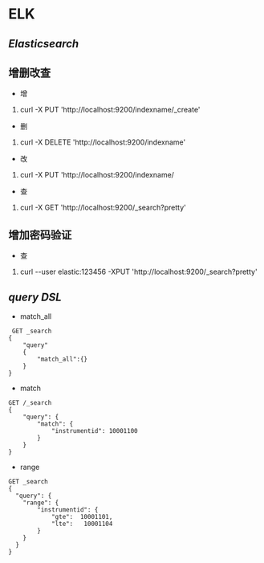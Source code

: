 # ELK
## *Elasticsearch*
## 增删改查
+ 增
1. curl -X PUT 'http://localhost:9200/indexname/_create'
+ 删
1. curl -X DELETE 'http://localhost:9200/indexname'
+ 改
1. curl -X PUT 'http://localhost:9200/indexname/
+ 查
1. curl -X GET 'http://localhost:9200/_search?pretty'

## 增加密码验证
+ 查
1. curl  --user elastic:123456 -XPUT  'http://localhost:9200/_search?pretty'

## *query DSL*
+ match_all
```
 GET _search
{
    "query"
    {
        "match_all":{}
    }
}
```
+ match
```
GET /_search
{
    "query": {
        "match": {
            "instrumentid": 10001100
        }
    }
}
```
+ range
```
GET _search
{
  "query": {
    "range": {
        "instrumentid": {
            "gte":  10001101,
            "lte":   10001104
        }
    }
  }
}
```
